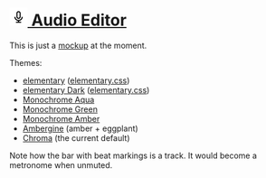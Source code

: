 
# [![](images/icon-32.png) Audio Editor](http://1j01.github.io/audio-editor/)

This is just a [mockup](http://1j01.github.io/audio-editor/) at the moment.

Themes:
* [elementary](http://1j01.github.io/audio-editor/#theme=elementary) ([elementary.css](https://github.com/1j01/elementary.css/))
* [elementary Dark](http://1j01.github.io/audio-editor/#theme=elementary-dark) ([elementary.css](https://github.com/1j01/elementary.css/))
* [Monochrome Aqua](http://1j01.github.io/audio-editor/#theme=retro/aqua)
* [Monochrome Green](http://1j01.github.io/audio-editor/#theme=retro/green)
* [Monochrome Amber](http://1j01.github.io/audio-editor/#theme=retro/amber)
* [Ambergine](http://1j01.github.io/audio-editor/#theme=retro/ambergine) (amber + eggplant)
* [Chroma](http://1j01.github.io/audio-editor/#theme=retro/chroma) (the current default)

Note how the bar with beat markings is a track. It would become a metronome when unmuted.
